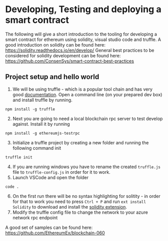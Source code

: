 # Developing, Testing and deploying a smart contract
The following will give a short introduction to the tooling for developing a smart contract for ethereum using solidity, visual studio code and truffle.
A good introduction on solidity can be found here: https://solidity.readthedocs.io/en/develop/
General best practices to be considered for solidity development can be found here: https://github.com/ConsenSys/smart-contract-best-practices

## Project setup and hello world
1. We will be using truffle - which is a popular tool chain and has very good [documentation](http://truffle.readthedocs.io/en/beta/). Open a command line (on your prepared dev box) and install truffle by running.
~~~
npm install -g truffle
~~~
2. Next you are going to need a local blockchain rpc server to test develop against. Install it by running
~~~
npm install -g ethereumjs-testrpc
~~~
3. Initialize a truffle project by creating a new folder and running the following command init
~~~
truffle init
~~~
4. If you are running windows you have to rename the created `truffle.js` file to `truffle-config.js` in order for it to work. 
5. Launch VSCode and open the folder 
~~~
code .
~~~
6. On the first run there will be no syntax highlighting for solitity - in order for that to work you need to press `Ctrl + P` and run `ext install Solidity` to download and install the [solidity extension](https://github.com/juanfranblanco/vscode-solidity).
7. Modify the truffle config file to change the network to your azure network rpc endpoint

A good set of samples can be found here: https://github.com/EthereumEx/blockchain-060 
